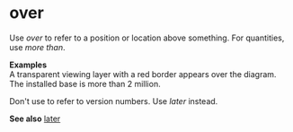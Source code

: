 # over

Use *over* to refer to a position or location above something. For quantities, use *more than*. 

**Examples**  
A transparent viewing layer with a red border appears over the diagram.  
The installed base is more than 2 million. 

Don't use to refer to version numbers. Use *later* instead.

**See also** [later](https://worldready.cloudapp.net/Styleguide/Read?id=1413&topicid=5476)
